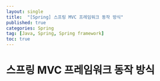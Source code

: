 ```yaml
---
layout: single
title:  "[Spring] 스프링 MVC 프레임워크 동작 방식"
published: true
categories: Spring
tag: [Java, Spring, Spring framework]
toc: true
---
```


# 스프링 MVC 프레임워크 동작 방식

